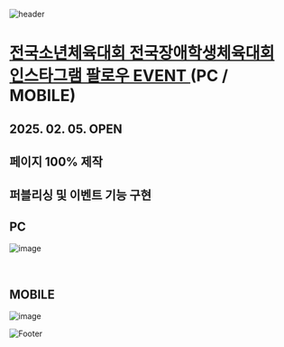 ![header](https://capsule-render.vercel.app/api?type=wave&color=auto&height=150&section=header&text=2025.%2001.%2031%20-%2002.%2004&fontSize=60)

# <a href="https://onlinepage.co.kr/2025nsgn/"> 전국소년체육대회 전국장애학생체육대회 <br> 인스타그램 팔로우 EVENT </a> (PC / MOBILE)
## 2025. 02. 05. OPEN
## 페이지 100% 제작 <br>
## 퍼블리싱 및 이벤트 기능 구현

## PC
![image](https://github.com/user-attachments/assets/5fbdcbfb-c245-40f8-af56-ec5c586f4bee)

 <br>

## MOBILE
![image](https://github.com/user-attachments/assets/16d7b8ac-7ec9-446d-870a-9ab80eecb0f3)




![Footer](https://capsule-render.vercel.app/api?type=waving&color=auto&height=200&section=footer)








